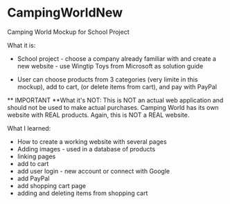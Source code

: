# CampingWorldNew
Camping World Mockup for School Project

What it is:

- School project - choose a company already familiar with and create a new website - use Wingtip Toys from Microsoft 
  as solution guide

- User can choose products from 3 categories (very limite in this mockup), add to cart, (or delete items from cart), 
  and pay with PayPal
  
** IMPORTANT **What it's NOT: This is NOT an actual web application and should not be used to make actual purchases. Camping World has its own website with REAL products. Again, this is NOT a REAL website.
  
What I learned:

- How to create a working website with several pages
- Adding images - used in a database of products
- linking pages
- add to cart
- add user login - new account or connect with Google
- add PayPal
- add shopping cart page
- adding and deleting items from shopping cart


